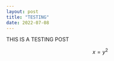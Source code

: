 ```yaml
---
layout: post 
title: "TESTING" 
date: 2022-07-08
---
```


THIS IS A TESTING POST 


<script
  src="https://cdn.mathjax.org/mathjax/latest/MathJax.js?config=TeX-AMS-MML_HTMLorMML"
  type="text/javascript">
</script>

$$ x = y^2 $$

